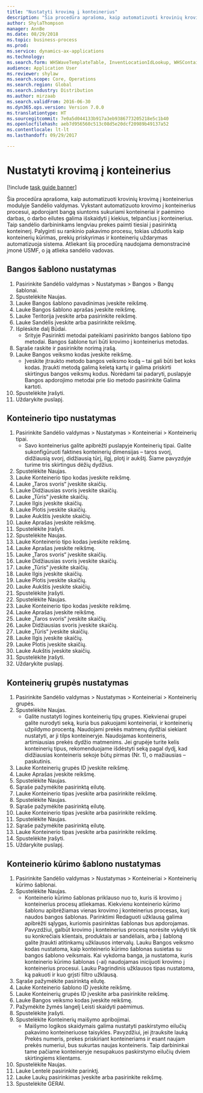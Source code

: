 ```yaml
--- 
title: "Nustatyti krovimą į konteinerius"
description: "Šia procedūra aprašoma, kaip automatizuoti krovinių krovimą į konteinerius modulyje Sandėlio valdymas."
author: ShylaThompson
manager: AnnBe
ms.date: 08/29/2018
ms.topic: business-process
ms.prod: 
ms.service: dynamics-ax-applications
ms.technology: 
ms.search.form: WHSWaveTemplateTable, InventLocationIdLookup, WHSContainerType, WHSContainerGroup, WHSContainerizationTable, WHSContainerizationBreak, WHSCreateContainerBreak
audience: Application User
ms.reviewer: shylaw
ms.search.scope: Core, Operations
ms.search.region: Global
ms.search.industry: Distribution
ms.author: mirzaab
ms.search.validFrom: 2016-06-30
ms.dyn365.ops.version: Version 7.0.0
ms.translationtype: HT
ms.sourcegitcommit: 7e0a5d044133b917a3eb9386773205218e5c1b40
ms.openlocfilehash: aeb7d956560c513c08d5e20dcf20989b49137a52
ms.contentlocale: lt-lt
ms.lasthandoff: 09/29/2017

---
```

# <a name="set-up-containerization"></a>Nustatyti krovimą į konteinerius

[!include [task guide banner](../../includes/task-guide-banner.md)]

Šia procedūra aprašoma, kaip automatizuoti krovinių krovimą į konteinerius modulyje Sandėlio valdymas. Vykstant automatizuoto krovimo į konteinerius procesui, apdorojant bangą siuntoms sukuriami konteineriai ir paėmimo darbas, o darbo eilutes galima išskaidyti į kiekius, telpančius į konteinerius. Taip sandėlio darbininkams lengviau prekes paimti tiesiai į pasirinktą konteinerį. Palyginti su rankinio pakavimo procesu, tokias užduotis kaip konteinerių kūrimas, prekių priskyrimas ir konteinerių uždarymas automatizuoja sistema. Atliekant šią procedūrą naudojama demonstracinė įmonė USMF, o ją atlieka sandėlio vadovas.


## <a name="set-up-a-wave-template"></a>Bangos šablono nustatymas
1. Pasirinkite Sandėlio valdymas > Nustatymas > Bangos > Bangų šablonai.
2. Spustelėkite Naujas.
3. Lauke Bangos šablono pavadinimas įveskite reikšmę.
4. Lauke Bangos šablono aprašas įveskite reikšmę.
5. Lauke Teritorija įveskite arba pasirinkite reikšmę.
6. Lauke Sandėlis įveskite arba pasirinkite reikšmę.
7. Išplėskite dalį Būdai.
    * Srityje Pasirinkti metodai pateikiami pasirinkto bangos šablono tipo metodai. Bangos šablone turi būti krovimo į konteinerius metodas.  
8. Sąraše raskite ir pasirinkite norimą įrašą.
9. Lauke Bangos veiksmo kodas įveskite reikšmę.
    * Įveskite įtraukto metodo bangos veiksmo kodą – tai gali būti bet koks kodas. Įtraukti metodą galimą keletą kartų ir galima priskirti skirtingus bangos veiksmų kodus. Norėdami tai padaryti, puslapyje Bangos apdorojimo metodai prie šio metodo pasirinkite Galima kartoti.  
10. Spustelėkite Įrašyti.
11. Uždarykite puslapį.

## <a name="set-up-a-container-type"></a>Konteinerio tipo nustatymas
1. Pasirinkite Sandėlio valdymas > Nustatymas > Konteineriai > Konteinerių tipai.
    * Savo konteinerius galite apibrėžti puslapyje Konteinerių tipai. Galite sukonfigūruoti faktines konteinerių dimensijas – taros svorį, didžiausią svorį, didžiausią tūrį, ilgį, plotį ir aukštį. Šiame pavyzdyje turime tris skirtingus dėžių dydžius.  
2. Spustelėkite Naujas.
3. Lauke Konteinerio tipo kodas įveskite reikšmę.
4. Lauke „Taros svoris“ įveskite skaičių.
5. Lauke Didžiausias svoris įveskite skaičių.
6. Lauke „Tūris“ įveskite skaičių.
7. Lauke Ilgis įveskite skaičių.
8. Lauke Plotis įveskite skaičių.
9. Lauke Aukštis įveskite skaičių.
10. Lauke Aprašas įveskite reikšmę.
11. Spustelėkite Įrašyti.
12. Spustelėkite Naujas.
13. Lauke Konteinerio tipo kodas įveskite reikšmę.
14. Lauke Aprašas įveskite reikšmę.
15. Lauke „Taros svoris“ įveskite skaičių.
16. Lauke Didžiausias svoris įveskite skaičių.
17. Lauke „Tūris“ įveskite skaičių.
18. Lauke Ilgis įveskite skaičių.
19. Lauke Plotis įveskite skaičių.
20. Lauke Aukštis įveskite skaičių.
21. Spustelėkite Įrašyti.
22. Spustelėkite Naujas.
23. Lauke Konteinerio tipo kodas įveskite reikšmę.
24. Lauke Aprašas įveskite reikšmę.
25. Lauke „Taros svoris“ įveskite skaičių.
26. Lauke Didžiausias svoris įveskite skaičių.
27. Lauke „Tūris“ įveskite skaičių.
28. Lauke Ilgis įveskite skaičių.
29. Lauke Plotis įveskite skaičių.
30. Lauke Aukštis įveskite skaičių.
31. Spustelėkite Įrašyti.
32. Uždarykite puslapį.

## <a name="set-up-a-container-group"></a>Konteinerių grupės nustatymas
1. Pasirinkite Sandėlio valdymas > Nustatymas > Konteineriai > Konteinerių grupės.
2. Spustelėkite Naujas.
    * Galite nustatyti logines konteinerių tipų grupes. Kiekvienai grupei galite nurodyti seką, kuria bus pakuojami konteineriai, ir konteinerių užpildymo procentą. Naudojami prekės matmenų dydžiai siekiant nustatyti, ar ji tilps konteineryje. Naudojamas konteineris, artimiausias prekės dydžio matmenims. Jei grupėje turite kelis konteinerių tipus, rekomenduojame išdėstyti seką pagal dydį, kad didžiausias konteineris sekoje būtų pirmas (Nr. 1), o mažiausias – paskutinis.    
3. Lauke Konteinerių grupės ID įveskite reikšmę.
4. Lauke Aprašas įveskite reikšmę.
5. Spustelėkite Naujas.
6. Sąraše pažymėkite pasirinktą eilutę.
7. Lauke Konteinerio tipas įveskite arba pasirinkite reikšmę.
8. Spustelėkite Naujas.
9. Sąraše pažymėkite pasirinktą eilutę.
10. Lauke Konteinerio tipas įveskite arba pasirinkite reikšmę.
11. Spustelėkite Naujas.
12. Sąraše pažymėkite pasirinktą eilutę.
13. Lauke Konteinerio tipas įveskite arba pasirinkite reikšmę.
14. Spustelėkite Įrašyti.
15. Uždarykite puslapį.

## <a name="set-up-a-container-build-template"></a>Konteinerio kūrimo šablono nustatymas
1. Pasirinkite Sandėlio valdymas > Nustatymas > Konteineriai > Konteinerių kūrimo šablonai.
2. Spustelėkite Naujas.
    * Konteinerio kūrimo šablonas priklauso nuo to, kuris iš krovimo į konteinerius procesų atliekamas. Kiekvienu konteinerio kūrimo šablonu apibrėžiamas vienas krovimo į konteinerius procesas, kurį naudos bangos šablonas. Parinktimi Redaguoti užklausą galima apibrėžti sąlygas, kuriomis pasirinktas šablonas bus apdorojamas. Pavyzdžiui, galbūt krovimo į konteinerius procesą norėsite vykdyti tik su konkrečiais klientais, produktais ar sandėliais, arba į šabloną galite įtraukti atitinkamų užklausos intervalų. Lauku Bangos veiksmo kodas nustatoma, kaip konteinerio kūrimo šablonas susietas su bangos šablono veiksmais. Kai vykdoma banga, ja nustatoma, kuris konteinerio kūrimo šablonas (-ai) naudojamas inicijuoti krovimo į konteinerius procesui. Lauku Pagrindinis užklausos tipas nustatoma, ką pakuoti ir kuo grįsti filtro užklausą.  
3. Sąraše pažymėkite pasirinktą eilutę.
4. Lauke Konteinerio šablono ID įveskite reikšmę.
5. Lauke Konteinerių grupės ID įveskite arba pasirinkite reikšmę.
6. Lauke Bangos veiksmo kodas įveskite reikšmę.
7. Pažymėkite žymės langelį Leisti skaidyti paėmimus.
8. Spustelėkite Įrašyti.
9. Spustelėkite Konteinerių maišymo apribojimai.
    * Maišymo logikos skaidymais galima nustatyti paskirstymo eilučių pakavimo konteineriuose taisykles. Pavyzdžiui, jei įtrauksite lauką Prekės numeris, prekes priskiriant konteineriams ir esant naujam prekės numeriui, bus sukurtas naujas konteineris. Taip darbininkai tame pačiame konteineryje nesupakuos paskirstymo eilučių dviem skirtingiems klientams.  
10. Spustelėkite Naujas.
11. Lauke Lentelė pasirinkite parinktį.
12. Lauke Laukų pasirinkimas įveskite arba pasirinkite reikšmę.
13. Spustelėkite GERAI.


